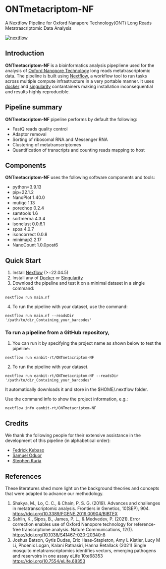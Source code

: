 # ONTmetacriptom-NF
A Nextflow Pipeline for Oxford Nanapore Technology(ONT) Long Reads Metatrascriptomic Data Analysis

[![nextflow](https://img.shields.io/badge/nextflow-%E2%89%A520.01.0-brightgreen.svg)](http://nextflow.io)

## Introduction 
**ONTmetacriptom-NF** is a bioinformatics analysis pipepliene used for the 
analysis of [Oxford Nanopore Technology](https://nanoporetech.com/) 
long reads metatrascriptomic data. The pipeline is built using [Nextflow](https://www.nextflow.io/), a workflow tool to run tasks across multiple
compute infrastructure in a very portable manner. It uses [docker](https://www.docker.com/) and [singularity](https://docs.sylabs.io/guides/3.5/user-guide/introduction.html) contantainers making installation inconsequential 
and results highly reproducible.

## Pipeline summary
**ONTmetacriptom-NF** pipeline performs by default the following:
- FastQ reads quality control
- Adaptor removal
- Sorting of ribosomal RNA and Messenger RNA
- Clustering of metatranscriptomes
- Quantification of transcripts and counting reads mapping to host

## Components 
**ONTmetacriptom-NF** uses the following software components and tools: 
* python=3.9.13
* pip=22.1.2
* NanoPlot 1.40.0
* mutiqc 1.13
* porechop 0.2.4
* samtools 1.6
* sortmerna 4.3.4
* isonclust 0.0.6.1
* spoa 4.0.7
* isoncorrect 0.0.8
* minimap2 2.17
* NanoCount 1.0.0post6

## Quick Start
1. Install [Nexflow](https://www.nextflow.io/docs/latest/getstarted.html#installation) (>=22.04.5)
2. Install any of [Docker](https://docs.docker.com/engine/install/) or [Singularity](https://singularity-tutorial.github.io/01-installation/)
3. Download the pipeline and test it on a minimal dataset in a single command:
```
nextflow run main.nf
```

4. To run the pipeline with your dataset, use the command:
```
nextflow run main.nf --readsDir '/path/to/dir_Containing_your_barcodes'
```

### To run a pipeline from a GitHub repository, 
1. You can run it by specifying the project name as shown below to test the pipeline:
```
nextflow run eanbit-rt/ONTmetacriptom-NF
```
2. To run the pipeline with your dataset.
```
nextflow run eanbit-rt/ONTmetacriptom-NF --readsDir '/path/to/dir_Containing_your_barcodes'
```
It automatically downloads it and store in the $HOME/.nextflow folder.

Use the command info to show the project information, e.g.:
```
nextflow info eanbit-rt/ONTmetacriptom-NF
```
## Credits
We thank the following people for their extensive assistance in the development of this pipeline (in alphabetical order):
- [Fedrick Kebaso](https://github.com/fredrickkebaso)
- [Samuel Oduor](https://github.com/samordil)
- [Stephen Kuria](https://github.com/sephoh)

## References
These literatures shed more light on the background theories and concepts that were adapted to advance our methodology.
1. Shakya, M., Lo, C. C., & Chain, P. S. G. (2019). Advances and challenges in metatranscriptomic analysis. Frontiers in Genetics, 10(SEP), 904. https://doi.org/10.3389/FGENE.2019.00904/BIBTEX
2. Sahlin, K., Sipos, B., James, P. L., & Medvedev, P. (2021). Error correction enables use of Oxford Nanopore technology for reference-free    transcriptome analysis. Nature Communications, 12(1). https://doi.org/10.1038/S41467-020-20340-8
3. Joshua Batson, Gytis Dudas, Eric Haas-Stapleton, Amy L Kistler, Lucy M Li, Phoenix Logan, Kalani Ratnasiri, Hanna Retallack (2021) Single mosquito metatranscriptomics identifies vectors, emerging pathogens and reservoirs in one assay eLife 10:e68353 https://doi.org/10.7554/eLife.68353
